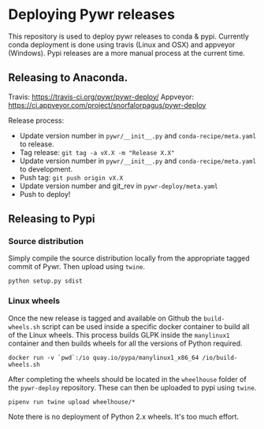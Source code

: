 # Deploying Pywr releases

This repository is used to deploy pywr releases to conda & pypi. Currently conda
deployment is done using travis (Linux and OSX) and appveyor (Windows). Pypi releases
are a more manual process at the current time.

## Releasing to Anaconda.


Travis: https://travis-ci.org/pywr/pywr-deploy/
Appveyor: https://ci.appveyor.com/project/snorfalorpagus/pywr-deploy

Release process:

* Update version number in `pywr/__init__.py` and `conda-recipe/meta.yaml` to release.
* Tag release: `git tag -a vX.X -m "Release X.X"`
* Update version number in `pywr/__init__.py` and `conda-recipe/meta.yaml` to development.
* Push tag: `git push origin vX.X`
* Update version number and git_rev in `pywr-deploy/meta.yaml`
* Push to deploy!


## Releasing to Pypi

### Source distribution

Simply compile the source distribution locally from the appropriate tagged commit of Pywr.
Then upload using `twine`.

```
python setup.py sdist
```

### Linux wheels

Once the new release is tagged and available on Github the `build-wheels.sh` script
can be used inside a specific docker container to build all of the Linux wheels. This
process builds GLPK inside the `manylinux1` container and then builds wheels for all
the versions of Python required.

```
docker run -v `pwd`:/io quay.io/pypa/manylinux1_x86_64 /io/build-wheels.sh
```

After completing the wheels should be located in the `wheelhouse` folder of the `pywr-deploy`
repository. These can then be uploaded to pypi using `twine`.

```
pipenv run twine upload wheelhouse/*
```
 
Note there is no deployment of Python 2.x wheels. It's too much effort.
